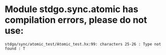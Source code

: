 # Module stdgo.sync.atomic has compilation errors, please do not use:
```
stdgo/sync/atomic_test/Atomic_test.hx:99: characters 25-26 : Type not found : T

```

